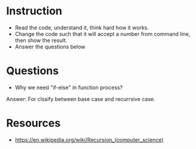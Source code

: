 ﻿# Instruction
* Read the code, understand it, think hard how it works.
* Change the code such that it will accept a number from command line, then show the result.
* Answer the questions below

# Questions
* Why we need "if-else" in function process?

Answer: For clssify between base case and recurrsive case.


# Resources
* https://en.wikipedia.org/wiki/Recursion_(computer_science)